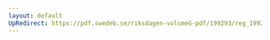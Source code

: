 ```yaml
---
layout: default
UpRedirect: https://pdf.swedeb.se/riksdagen-volumeG-pdf/199293/reg_199293_FöU/reg_199293_FöU_0002.pdf
---
```

